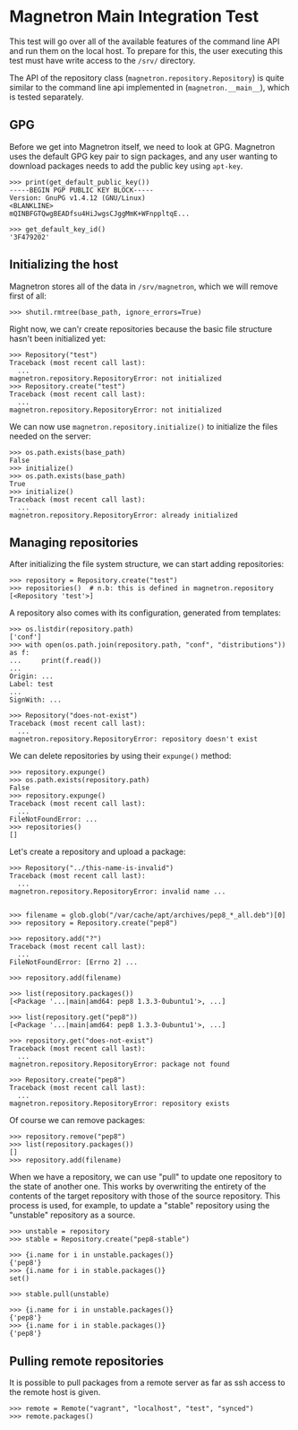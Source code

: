 # Magnetron Main Integration Test

This test will go over all of the available features of the command line API
and run them on the local host. To prepare for this, the user executing this
test must have write access to the `/srv/` directory.

The API of the repository class (`magnetron.repository.Repository`) is quite
similar to the command line api implemented in (`magnetron.__main__`), which
is tested separately.

## GPG

Before we get into Magnetron itself, we need to look at GPG. Magnetron uses
the default GPG key pair to sign packages, and any user wanting to download
packages needs to add the public key using `apt-key`.

    >>> print(get_default_public_key())
    -----BEGIN PGP PUBLIC KEY BLOCK-----
    Version: GnuPG v1.4.12 (GNU/Linux)
    <BLANKLINE>
    mQINBFGTQwgBEADfsu4HiJwgsCJggMmK+WFnppltqE...

    >>> get_default_key_id()
    '3F479202'

## Initializing the host

Magnetron stores all of the data in `/srv/magnetron`, which we will remove
first of all:

    >>> shutil.rmtree(base_path, ignore_errors=True)

Right now, we can'r create repositories because the basic file structure
hasn't been initialized yet:

    >>> Repository("test")
    Traceback (most recent call last):
      ...
    magnetron.repository.RepositoryError: not initialized
    >>> Repository.create("test")
    Traceback (most recent call last):
      ...
    magnetron.repository.RepositoryError: not initialized

We can now use `magnetron.repository.initialize()` to initialize the files
needed on the server:

    >>> os.path.exists(base_path)
    False
    >>> initialize()
    >>> os.path.exists(base_path)
    True
    >>> initialize()
    Traceback (most recent call last):
      ...
    magnetron.repository.RepositoryError: already initialized

## Managing repositories

After initializing the file system structure, we can start adding repositories:

    >>> repository = Repository.create("test")
    >>> repositories()  # n.b: this is defined in magnetron.repository
    [<Repository 'test'>]

A repository also comes with its configuration, generated from templates:

    >>> os.listdir(repository.path)
    ['conf']
    >>> with open(os.path.join(repository.path, "conf", "distributions")) as f:
    ...     print(f.read())
    ...
    Origin: ...
    Label: test
    ...
    SignWith: ...

    >>> Repository("does-not-exist")
    Traceback (most recent call last):
      ...
    magnetron.repository.RepositoryError: repository doesn't exist

We can delete repositories by using their `expunge()` method:

    >>> repository.expunge()
    >>> os.path.exists(repository.path)
    False
    >>> repository.expunge()
    Traceback (most recent call last):
      ...
    FileNotFoundError: ...
    >>> repositories()
    []

Let's create a repository and upload a package:

    >>> Repository("../this-name-is-invalid")
    Traceback (most recent call last):
      ...
    magnetron.repository.RepositoryError: invalid name ...


    >>> filename = glob.glob("/var/cache/apt/archives/pep8_*_all.deb")[0]
    >>> repository = Repository.create("pep8")

    >>> repository.add("?")
    Traceback (most recent call last):
      ...
    FileNotFoundError: [Errno 2] ...

    >>> repository.add(filename)

    >>> list(repository.packages())
    [<Package '...|main|amd64: pep8 1.3.3-0ubuntu1'>, ...]

    >>> list(repository.get("pep8"))
    [<Package '...|main|amd64: pep8 1.3.3-0ubuntu1'>, ...]

    >>> repository.get("does-not-exist")
    Traceback (most recent call last):
      ...
    magnetron.repository.RepositoryError: package not found

    >>> Repository.create("pep8")
    Traceback (most recent call last):
      ...
    magnetron.repository.RepositoryError: repository exists

Of course we can remove packages:

    >>> repository.remove("pep8")
    >>> list(repository.packages())
    []
    >>> repository.add(filename)

When we have a repository, we can use "pull" to update one repository to
the state of another one. This works by overwriting the entirety of the
contents of the target repository with those of the source repository.
This process is used, for example, to update a "stable" repository using
the "unstable" repository as a source.

    >>> unstable = repository
    >>> stable = Repository.create("pep8-stable")

    >>> {i.name for i in unstable.packages()}
    {'pep8'}
    >>> {i.name for i in stable.packages()}
    set()

    >>> stable.pull(unstable)

    >>> {i.name for i in unstable.packages()}
    {'pep8'}
    >>> {i.name for i in stable.packages()}
    {'pep8'}

## Pulling remote repositories

It is possible to pull packages from a remote server as far as ssh access to
the remote host is given.

    >>> remote = Remote("vagrant", "localhost", "test", "synced")
    >>> remote.packages()
